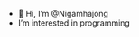 - 👋 Hi, I’m @Nigamhajong
-  I’m interested in programming


<!---
Nigamhajong/Nigamhajong is a ✨ special ✨ repository because its `README.md` (this file) appears on your GitHub profile.
You can click the Preview link to take a look at your changes.
--->
